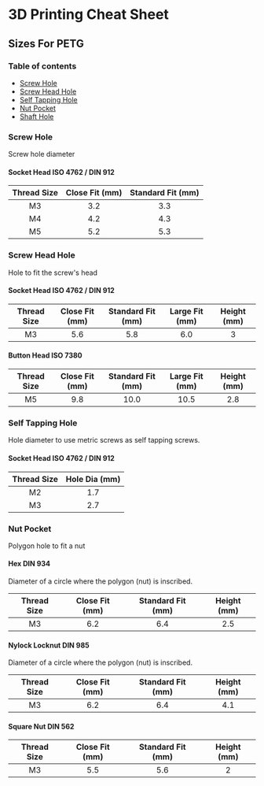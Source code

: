 # 3D Printing Cheat Sheet

## Sizes For PETG

### Table of contents
* [Screw Hole](#screw-hole)
* [Screw Head Hole](#screw-head-hole)
* [Self Tapping Hole](#self-tapping-hole)
* [Nut Pocket](#nut-pocket)
* [Shaft Hole](#shaft-hole)



### Screw Hole

Screw hole diameter

#### Socket Head ISO 4762 / DIN 912

| Thread Size | Close Fit (mm) | Standard Fit (mm) |
|:-----------:|:--------------:|:-----------------:|
| M3  | 3.2 | 3.3 |
| M4  | 4.2 | 4.3 |
| M5  | 5.2 | 5.3 |



### Screw Head Hole

Hole to fit the screw's head

#### Socket Head ISO 4762 / DIN 912

| Thread Size | Close Fit (mm) | Standard Fit (mm) | Large Fit (mm) | Height (mm) |
|:-----------:|:--------------:|:-----------------:|:--------------:|:------:|
| M3  | 5.6 | 5.8 | 6.0  | 3 |


#### Button Head ISO 7380

| Thread Size | Close Fit (mm) | Standard Fit (mm) | Large Fit (mm) | Height (mm) |
|:-----------:|:--------------:|:-----------------:|:--------------:|:-----------:|
| M5  | 9.8 | 10.0 | 10.5 | 2.8 |



### Self Tapping Hole

Hole diameter to use metric screws as self tapping screws.

#### Socket Head ISO 4762 / DIN 912

| Thread Size | Hole Dia (mm) |
|:-----------:|:-------------:|
| M2  | 1.7  |
| M3  | 2.7  |



### Nut Pocket

Polygon hole to fit a nut

#### Hex DIN 934

Diameter of a circle where the polygon (nut) is inscribed.

| Thread Size | Close Fit (mm) | Standard Fit (mm) | Height (mm) |
|:-----------:|:--------------:|:-----------------:|:-----------:|
| M3  | 6.2 | 6.4 | 2.5 |


#### Nylock Locknut DIN 985

Diameter of a circle where the polygon (nut) is inscribed.

| Thread Size | Close Fit (mm) | Standard Fit (mm) | Height (mm) |
|:-----------:|:--------------:|:-----------------:|:-----------:|
| M3  | 6.2 | 6.4 | 4.1 |


#### Square Nut DIN 562

| Thread Size | Close Fit (mm) | Standard Fit (mm) | Height (mm) |
|:-----------:|:--------------:|:-----------------:|:-----------:|
| M3  | 5.5 | 5.6 | 2 |
